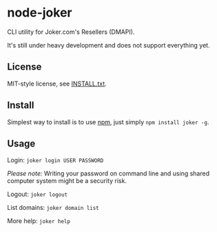 
node-joker
==========

CLI utility for Joker.com's Resellers (DMAPI).

It's still under heavy development and does not support everything yet.

License
-------

MIT-style license, see [INSTALL.txt](http://github.com/jheusala/node-joker/blob/master/LICENSE.txt).

Install
-------

Simplest way to install is to use [npm](http://npmjs.org/), just simply `npm install joker -g`.

Usage
-----

Login: `joker login USER PASSWORD`

*Please note:* Writing your password on command line and using shared computer system might be a security risk.

Logout: `joker logout`

List domains: `joker domain list`

More help: `joker help`
